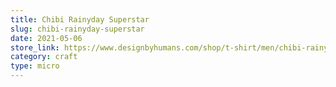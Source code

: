 ```yaml
---
title: Chibi Rainyday Superstar
slug: chibi-rainyday-superstar
date: 2021-05-06
store_link: https://www.designbyhumans.com/shop/t-shirt/men/chibi-rainyday-superstar/1046338/
category: craft
type: micro
---
```


